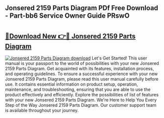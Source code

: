 ## Jonsered 2159 Parts Diagram PDf Free Download - Part-bb6 Service Owner Guide PRswO

# <h2><a href="http://dfl58c8.blite.top/?on=Jonsered+2159+Parts+Diagram">🔗Download New 👉🔴 Jonsered 2159 Parts Diagram</a></h2>

[![Jonsered 2159 Parts Diagram download](https://i.imgur.com/lujVjoI.png)](http://dfl58c8.blite.top/?on=Jonsered+2159+Parts+Diagram)
Let's Get Started! This user manual is your passport to the world of possibilities with your new Jonsered 2159 Parts Diagram. Get acquainted with its features, installation process, and operating guidelines. To ensure a successful experience with your new Jonsered 2159 Parts Diagram, please read this user manual carefully before use. It contains essential information on product setup, operation, maintenance, and troubleshooting, ensuring that you are able to use the product effectively and efficiently. Explore the possibilities of list of features with your new Jonsered 2159 Parts Diagram. We're Here to Help You Every Step of the Way Jonsered 2159 Parts Diagram. Our customer support team is available throughout your journey.
